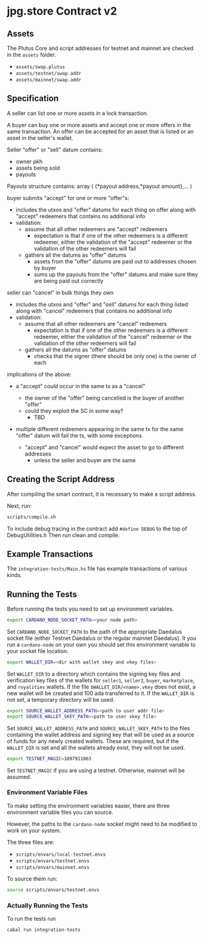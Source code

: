 # jpg.store Contract v2

## Assets

The Plutus Core and script addresses for testnet and mainnet are checked in the `assets` folder.

- `assets/swap.plutus`
- `assets/testnet/swap.addr`
- `assets/mainnet/swap.addr`

## Specification

A seller can list one or more assets in a lock transaction.

A buyer can buy one or more assets and accept one or more offers in the same transaction.
An offer can be accepted for an asset that is listed or an asset in the seller's wallet.

Seller "offer" or "sell" datum contains:
* owner pkh
* assets being sold
* payouts

Payouts structure contains:
array (
      {*payout address,*payout amount},...
)

buyer submits "accept" for one or more "offer"s:
* includes the utxos and "offer" datums for each thing on offer along with "accept" redeemers that contains no additional info
* validation:
  * assume that all other redeemers are "accept" redeemers
    * expectation is that if one of the other redeemers is a different redeemer, either the validation of the "accept" redeemer or the validation of the other redeemers will fail
  * gathers all the datums as "offer" datums
    * assets from the "offer" datums are paid out to addresses chosen by buyer
    * sums up the payouts from the "offer" datums and make sure they are being paid out correctly

seller can "cancel" in bulk things they own
* includes the utxos and "offer" and "sell" datums for each thing listed along with "cancel" redeemers that contains no additional info
* validation:
  * assume that all other redeemers are "cancel" redeemers
    * expectation is that if one of the other redeemers is a different redeemer, either the validation of the "cancel" redeemer or the validation of the other redeemers will fail
  * gathers all the datums as "offer" datums
    * checks that the signer (there should be only one) is the owner of each

implications of the above:

* a "accept" *could* occur in the same tx as a "cancel"
  * the owner of the "offer" being cancelled is the buyer of another "offer"
  * could they exploit the SC in some way?
    * TBD

* multiple different redeemers appearing in the same tx for the same "offer" datum will fail the tx, with some exceptions
  * "accept" and "cancel" would expect the asset to go to different addresses
    * unless the seller and buyer are the same

## Creating the Script Address

After compiling the smart contract, it is necessary to make a script address.

Next, run:

```bash
scripts/compile.sh
```

To include debug tracing in the contract add `#define DEBUG` to the top of DebugUtilities.h
Then run clean and compile.

## Example Transactions

The `integration-tests/Main.hs` file has example transactions of various kinds.

## Running the Tests

Before running the tests you need to set up environment variables.

```bash
export CARDANO_NODE_SOCKET_PATH=<your node path>
```

Set `CARDANO_NODE_SOCKET_PATH` to the path of the appropriate Daedalus socket file (either Testnet Daedalus or the regular mainnet Daedalus). It you run a `cardano-node` on your own you should set this environment variable to your socket file location.

```bash
export WALLET_DIR=<dir with wallet skey and vkey files>
```

Set `WALLET_DIR` to a directory which contains the signing key files and verification key files of the wallets for `seller1`, `seller2`, `buyer`, `marketplace`, and `royalities` wallets. If the file `$WALLET_DIR/<name>.vkey` does not exist, a new wallet will be created and 100 ada transferred to it. If the `WALLET_DIR` is not set, a temporary directory will be used.

```bash
export SOURCE_WALLET_ADDRESS_PATH=<path to user addr file>
export SOURCE_WALLET_SKEY_PATH=<path to user skey file>
```

Set `SOURCE_WALLET_ADDRESS_PATH` and `SOURCE_WALLET_SKEY_PATH` to the files containing the wallet address and signing key that will be used as a source of funds for any newly created wallets. These are required, but if the `WALLET_DIR` is set and all the wallets already exist, they will not be used.

```bash
export TESTNET_MAGIC=1097911063
```

Set `TESTNET_MAGIC` if you are using a testnet. Otherwise, mainnet will be assumed.

### Environment Variable Files

To make setting the environment variables easier, there are three environment variable files you can source.

However, the paths to the `cardano-node` socket might need to be modified to work on your system.

The three files are:
- `scripts/envars/local-testnet.envs`
- `scripts/envars/testnet.envs`
- `scripts/envars/mainnet.envs`

To source them run:

```bash
source scripts/envars/testnet.envs
```

### Actually Running the Tests

To run the tests run

```bash
cabal run integration-tests
```
